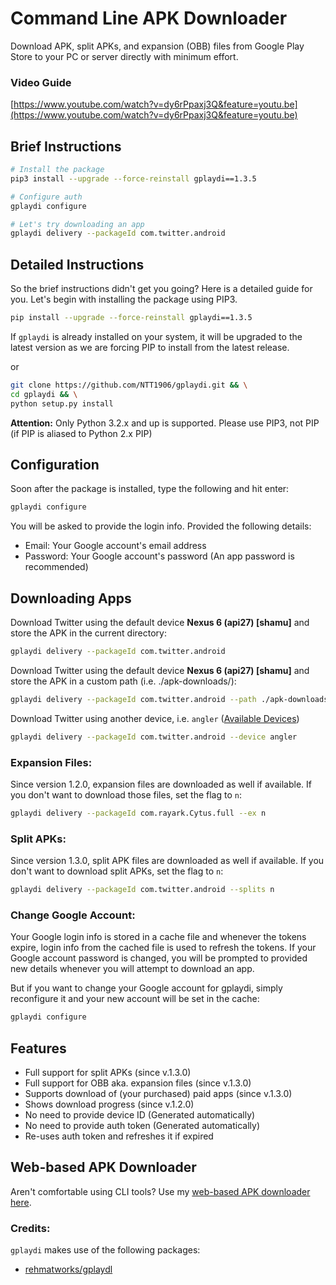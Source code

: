 # Command Line APK Downloader
Download APK, split APKs, and expansion (OBB) files from Google Play Store to your PC or server directly with minimum effort.

### Video Guide
[https://www.youtube.com/watch?v=dy6rPpaxj3Q&feature=youtu.be](https://www.youtube.com/watch?v=dy6rPpaxj3Q&feature=youtu.be)

## Brief Instructions
```bash
# Install the package
pip3 install --upgrade --force-reinstall gplaydi==1.3.5

# Configure auth
gplaydi configure

# Let's try downloading an app
gplaydi delivery --packageId com.twitter.android
```

## Detailed Instructions
So the brief instructions didn't get you going? Here is a detailed guide for you. Let's begin with installing the package using PIP3.

```bash
pip install --upgrade --force-reinstall gplaydi==1.3.5
```

If `gplaydi` is already installed on your system, it will be upgraded to the latest version as we are forcing PIP to install from the latest release.

or

```bash
git clone https://github.com/NTT1906/gplaydi.git && \
cd gplaydi && \
python setup.py install
```
**Attention:** Only Python 3.2.x and up is supported. Please use PIP3, not PIP (if PIP is aliased to Python 2.x PIP)

## Configuration
Soon after the package is installed, type the following and hit enter:

```bash
gplaydi configure
```

You will be asked to provide the login info. Provided the following details:

* Email: Your Google account's email address
* Password: Your Google account's password (An app password is recommended)

## Downloading Apps
Download Twitter using the default device **Nexus 6 (api27) [shamu]** and store the APK in the current directory:

```bash
gplaydi delivery --packageId com.twitter.android
```

Download Twitter using the default device **Nexus 6 (api27) [shamu]** and store the APK in a custom path (i.e. ./apk-downloads/):

```bash
gplaydi delivery --packageId com.twitter.android --path ./apk-downloads/
```

Download Twitter using another device, i.e. `angler` ([Available Devices](https://github.com/NoMore201/googleplay-api/blob/master/gpapi/device.properties))

```bash
gplaydi delivery --packageId com.twitter.android --device angler
```

### Expansion Files:
Since version 1.2.0, expansion files are downloaded as well if available. If you don't want to download those files, set the flag to `n`:

```bash
gplaydi delivery --packageId com.rayark.Cytus.full --ex n
```

### Split APKs:
Since version 1.3.0, split APK files are downloaded as well if available. If you don't want to download split APKs, set the flag to `n`:

```bash
gplaydi delivery --packageId com.twitter.android --splits n
```

### Change Google Account:
Your Google login info is stored in a cache file and whenever the tokens expire, login info from the cached file is used to refresh the tokens. If your Google account password is changed, you will be prompted to provided new details whenever you will attempt to download an app.

But if you want to change your Google account for gplaydi, simply reconfigure it and your new account will be set in the cache:

```bash
gplaydi configure
```

## Features
* Full support for split APKs (since v.1.3.0)
* Full support for OBB aka. expansion files (since v.1.3.0)
* Supports download of (your purchased) paid apps (since v.1.3.0)
* Shows download progress (since v.1.2.0)
* No need to provide device ID (Generated automatically)
* No need to provide auth token (Generated automatically)
* Re-uses auth token and refreshes it if expired

## Web-based APK Downloader
Aren't comfortable using CLI tools? Use my <a href="https://apkbucket.net/apk-downloader/">web-based APK downloader here</a>.

### Credits:
`gplaydi` makes use of the following packages:

* [rehmatworks/gplaydl](https://github.com/rehmatworks/gplaydl/)
